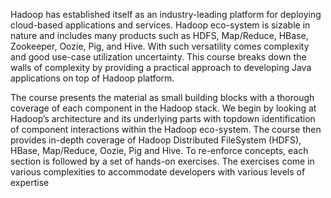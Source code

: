 Hadoop has established itself as an industry-leading platform for deploying cloud-based applications and services. Hadoop eco-system is sizable in nature and includes many products such as HDFS, Map/Reduce, HBase, Zookeeper, Oozie, Pig, and Hive. With such versatility comes complexity and good use-case utilization uncertainty. This course breaks down the walls of complexity by providing a practical approach to developing Java applications on top of Hadoop platform.

The course presents the material as small building blocks with a thorough coverage of each component in the Hadoop stack. We begin by looking at Hadoop’s architecture and its underlying parts with topdown identification of component interactions within the Hadoop eco-system. The course then provides in-depth coverage of Hadoop Distributed FileSystem (HDFS), HBase, Map/Reduce, Oozie, Pig and Hive. To re-enforce concepts, each section is followed by a set of hands-on exercises. The exercises come in various complexities to accommodate developers with various levels of expertise